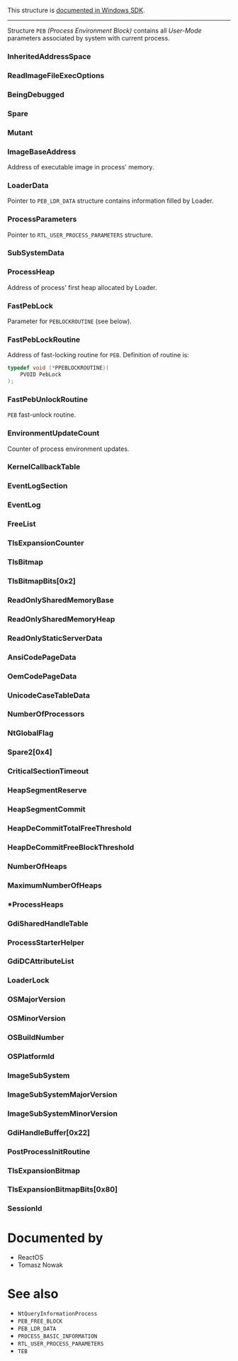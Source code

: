This structure is [documented in Windows SDK](https://learn.microsoft.com/en-us/windows/win32/api/winternl/ns-winternl-peb).

---

Structure `PEB` *(Process Environment Block)* contains all *User-Mode* parameters associated by system with current process.

### InheritedAddressSpace

### ReadImageFileExecOptions

### BeingDebugged

### Spare

### Mutant

### ImageBaseAddress

Address of executable image in process' memory.

### LoaderData

Pointer to `PEB_LDR_DATA` structure contains information filled by Loader.

### ProcessParameters

Pointer to `RTL_USER_PROCESS_PARAMETERS` structure.

### SubSystemData

### ProcessHeap

Address of process' first heap allocated by Loader.

### FastPebLock

Parameter for `PEBLOCKROUTINE` (see below).

### FastPebLockRoutine

Address of fast-locking routine for `PEB`. Definition of routine is:

```cpp
typedef void (*PPEBLOCKROUTINE)(
    PVOID PebLock
);
```

### FastPebUnlockRoutine

`PEB` fast-unlock routine.

### EnvironmentUpdateCount

Counter of process environment updates.

### KernelCallbackTable

### EventLogSection

### EventLog

### FreeList

### TlsExpansionCounter

### TlsBitmap

### TlsBitmapBits[0x2]

### ReadOnlySharedMemoryBase

### ReadOnlySharedMemoryHeap

### ReadOnlyStaticServerData

### AnsiCodePageData

### OemCodePageData

### UnicodeCaseTableData

### NumberOfProcessors

### NtGlobalFlag

### Spare2[0x4]

### CriticalSectionTimeout

### HeapSegmentReserve

### HeapSegmentCommit

### HeapDeCommitTotalFreeThreshold

### HeapDeCommitFreeBlockThreshold

### NumberOfHeaps

### MaximumNumberOfHeaps

### *ProcessHeaps

### GdiSharedHandleTable

### ProcessStarterHelper

### GdiDCAttributeList

### LoaderLock

### OSMajorVersion

### OSMinorVersion

### OSBuildNumber

### OSPlatformId

### ImageSubSystem

### ImageSubSystemMajorVersion

### ImageSubSystemMinorVersion

### GdiHandleBuffer[0x22]

### PostProcessInitRoutine

### TlsExpansionBitmap

### TlsExpansionBitmapBits[0x80]

### SessionId

# Documented by

* ReactOS
* Tomasz Nowak

# See also

* `NtQueryInformationProcess`
* `PEB_FREE_BLOCK`
* `PEB_LDR_DATA`
* `PROCESS_BASIC_INFORMATION`
* `RTL_USER_PROCESS_PARAMETERS`
* `TEB`

